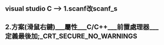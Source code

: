 ## visual studio C --> 1.scanf改scanf_s
##      2.方案(滑鼠右鍵)___屬性___C/C++___前置處理器___定義最後加;_CRT_SECURE_NO_WARNINGS
